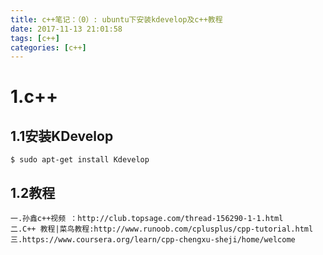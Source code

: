 ```yaml
---
title: c++笔记：（0）: ubuntu下安装kdevelop及c++教程
date: 2017-11-13 21:01:58
tags: [c++]
categories: [c++]
---
```

# 1.c++
## 1.1安装KDevelop
	$ sudo apt-get install Kdevelop
## 1.2教程
	一.孙鑫c++视频 ：http://club.topsage.com/thread-156290-1-1.html
	二.C++ 教程|菜鸟教程:http://www.runoob.com/cplusplus/cpp-tutorial.html
	三.https://www.coursera.org/learn/cpp-chengxu-sheji/home/welcome
